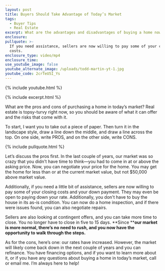 ```yaml
---
layout: post
title: Buyers Should Take Advantage of Today’s Market
tags:
  - Buyer Tips
  - Real Estate
excerpt: What are the advantages and disadvantages of buying a home now?
enclosure:
pullquote: >-
  If you need assistance, sellers are now willing to pay some of your closing
  costs.
enclosure_type: video/mp4
enclosure_time:
use_youtube_image: false
youtube_alternate_image: /uploads/todd-martin-yt-1.jpg
youtube_code: 2crTeU5I_Ys
---
```

{% include youtube.html %}

{% include excerpt.html %}

What are the pros and cons of purchasing a home in today’s market? Real estate is topsy-turvy right now, so you should be aware of what it can offer and the risks that come with it.

To start, I want you to take out a piece of paper. Then turn it in the landscape style, draw a line down the middle, and draw a line across the top. On one side, write PROS, and on the other side, write CONS.&nbsp;

{% include pullquote.html %}

Let’s discuss the pros first. In the last couple of years, our market was so crazy that you didn't have time to think—you had to come in at or above the asking price. Now, you can negotiate your price for the home. You may get the home for less than or at the current market value, but not $50,000 above market value.&nbsp;

Additionally, if you need a little bit of assistance, sellers are now willing to pay some of your closing costs and your down payment. They may even be open to paying down your rate. Additionally, you don't have to buy the house in its as-is condition. You can now do a home inspection, and if there were issues found, you can also negotiate repairs.&nbsp;

Sellers are also looking at contingent offers, and you can take more time to close. You no longer have to close in five to 15 days. **Since&nbsp;****our market is more normal, there’s no need to rush, and you now have the opportunity to walk through the steps.&nbsp;**

As for the cons, here’s one: our rates have increased. However, the market will likely come back down in the next couple of years and you can refinance. You have financing options, and if you want to learn more about it, or if you have any questions about buying a home in today’s market, call or email me. I’m always here to help\!